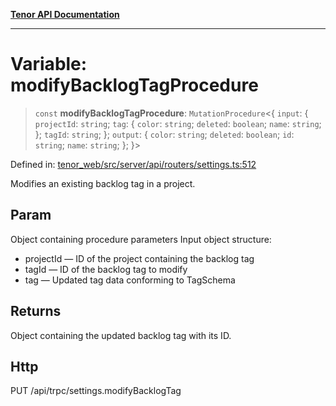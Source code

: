 [**Tenor API Documentation**](../../README.md)

***

# Variable: modifyBacklogTagProcedure

> `const` **modifyBacklogTagProcedure**: `MutationProcedure`\<\{ `input`: \{ `projectId`: `string`; `tag`: \{ `color`: `string`; `deleted`: `boolean`; `name`: `string`; \}; `tagId`: `string`; \}; `output`: \{ `color`: `string`; `deleted`: `boolean`; `id`: `string`; `name`: `string`; \}; \}\>

Defined in: [tenor\_web/src/server/api/routers/settings.ts:512](https://github.com/Apantli/Tenor/blob/551fcec623199ab0ac9668d926e7d67c9012d18e/tenor_web/src/server/api/routers/settings.ts#L512)

Modifies an existing backlog tag in a project.

## Param

Object containing procedure parameters
Input object structure:
- projectId — ID of the project containing the backlog tag
- tagId — ID of the backlog tag to modify
- tag — Updated tag data conforming to TagSchema

## Returns

Object containing the updated backlog tag with its ID.

## Http

PUT /api/trpc/settings.modifyBacklogTag
